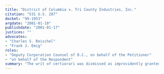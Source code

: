 ```yaml
---
title: "District of Columbia v. Tri County Industries, Inc."
citation: "531 U.S. 287"
docket: "99-1953"
argdate: "2001-01-10"
publishdate: "2001-01-17"
justices: ""
advocates:
- "Charles S. Reischel"
- "Frank J. Emig"
roles:
- "Deputy Corporation Counsel of D.C., on behalf of the Petitioner"
- "on behalf of the Respondent"
summary: "The writ of certiorari was dismissed as improvidently granted."
---
```


